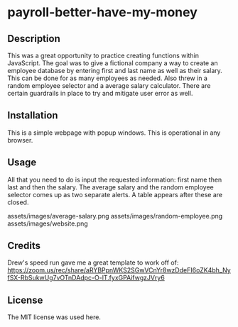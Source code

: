 # payroll-better-have-my-money

## Description

This was a great opportunity to practice creating functions within JavaScript. The goal was to give a fictional company a way to create an employee database by entering first and last name as well as their salary. This can be done for as many employees as needed. Also threw in a random employee selector and a average salary calculator. There are certain guardrails in place to try and mitigate user error as well.

## Installation

This is a simple webpage with popup windows. This is operational in any browser.

## Usage

All that you need to do is input the requested information: first name then last and then the salary. The average salary and the random employee selector comes up as two separate alerts. A table appears after these are closed.

assets/images/average-salary.png
assets/images/random-employee.png
assets/images/website.png

## Credits

Drew's speed run gave me a great template to work off of: https://zoom.us/rec/share/aRYBPpnWKS2SGwVCnYr8wzDdeFI6oZK4bh_NyfSX-RbSukwUg7vOTnDAdpc-O-lT.fyxGPAifwgzJVry6

## License

The MIT license was used here.